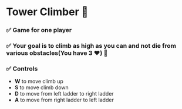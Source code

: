 <h1>Tower Climber 🏰</h1> 

<h3>✅ Game for one player</h3>

<h3>✅ Your goal is to climb as high as you can and not die from various obstacles(You have 3 ❤️) 💪</h3>

<h3>✅ Controls </h3>
<ul>
  <li> <strong>W</strong> to move climb up</li>
  <li> <strong>S</strong> to move climb down</li>
  <li> <strong>D</strong> to move from left ladder to right ladder</li>
  <li> <strong>A</strong> to move from right ladder to left ladder</li>
</ul>





